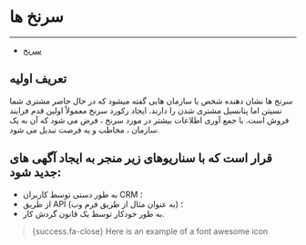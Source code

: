 # سرنخ ها

---

- [سرنخ](#section-1)

<a name="section-1"></a>
## تعریف اولیه
سرنخ ها نشان دهنده شخص یا سازمان هایی گفته میشود که در حال حاضر مشتری شما نسیتن اما پتانسیل مشتری شدن را دارند. ایجاد رکورد سرنخ معمولاً اولین قدم فرایند فروش است. با جمع آوری اطلاعات بیشتر در مورد سرنخ ، فرض می شود که آن به یک سازمان ، مخاطب و یه فرصت تبدیل می شود.

<a name="section-1"></a>
## قرار است که با سناریوهای زیر منجر به ایجاد آگهی های جدید شود:

- به طور دستی توسط کاربران CRM ؛
- از طریق API (به عنوان مثال از طریق فرم وب) ؛
- به طور خودکار توسط یک قانون گردش کار.

> {success.fa-close} Here is an example of a font awesome icon